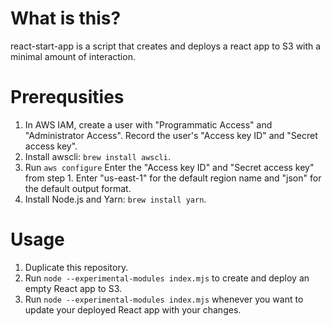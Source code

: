 # What is this?
react-start-app is a script that creates and deploys a react app to S3 with a minimal amount of interaction.

# Prerequsities

1. In AWS IAM, create a user with "Programmatic Access" and "Administrator Access". Record the user's "Access key ID" and "Secret access key".
2. Install awscli: `brew install awscli`.
3. Run `aws configure` Enter the "Access key ID" and "Secret access key" from step 1. Enter "us-east-1" for the default region name and "json" for the default output format.
4. Install Node.js and Yarn: `brew install yarn`.

# Usage

1. Duplicate this repository.
2. Run `node --experimental-modules index.mjs` to create and deploy an empty React app to S3.
3. Run `node --experimental-modules index.mjs` whenever you want to update your deployed React app with your changes.
